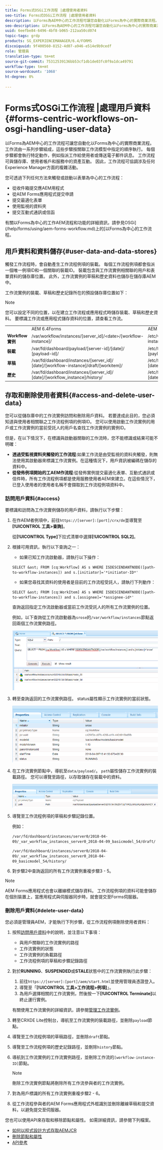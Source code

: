 ```yaml
---
title: Forms式OSGi工作流程 |處理使用者資料
seo-title: Forms式OSGi工作流程 |處理使用者資料
description: 以Forms為AEM中心的工作流程可讓您自動化以Forms為中心的實際商業流程。 深入瞭解使用者資料和資料儲存。 瞭解如何存取和刪除使用者資料。
seo-description: 以Forms為AEM中心的工作流程可讓您自動化以Forms為中心的實際商業流程。 深入瞭解使用者資料和資料儲存。 瞭解如何存取和刪除使用者資料。
uuid: 6eefbe84-6496-4bf8-b065-212aa50cd074
topic-tags: grdp
products: SG_EXPERIENCEMANAGER/6.4/FORMS
discoiquuid: 9f400560-8152-4d07-a946-e514e9b9cedf
role: 管理員
translation-type: tm+mt
source-git-commit: 75312539136bb53cf1db1de03fc0f9a1dca49791
workflow-type: tm+mt
source-wordcount: '1068'
ht-degree: 0%

---
```



# Forms式OSGi工作流程 |處理用戶資料{#forms-centric-workflows-on-osgi-handling-user-data}

以Forms為AEM中心的工作流程可讓您自動化以Forms為中心的實際商業流程。 工作流由一系列步驟組成，這些步驟按關聯工作流模型中指定的順序執行。 每個步驟都會執行特定動作，例如指派工作給使用者或傳送電子郵件訊息。 工作流程可與儲存庫、使用者帳戶和服務中的資產互動。 因此，工作流程可協調涉及任何Experience Manager方面的複雜活動。

您可透過下列任何方法來觸發或啟動以表單為中心的工作流程：

* 從收件箱提交應AEM用程式
* 從AEM Forms應用程式提交申請
* 提交最適化表單
* 使用監視的資料夾
* 提交互動式通訊或信函

有關以Forms為中心的工作AEM流程和功能的詳細資訊，請參見OSGi](/help/forms/using/aem-forms-workflow.md)上的[以Forms為中心的工作流程。

## 用戶資料和資料儲存{#user-data-and-data-stores}

觸發工作流程時，會自動產生工作流程例項的裝載。 每個工作流程例項都會指派一個唯一例項ID和一個關聯的裝載ID。 裝載包含與工作流實例相關聯的用戶和表單資料的儲存庫位置。 此外，工作流實例的草稿和歷史資料也儲存在儲存庫AEM中。

工作流實例的裝載、草稿和歷史記錄所在的預設儲存庫位置如下：

>[!NOTE]
>
>您可以設定不同的位置，以在建立工作流程或應用程式時儲存裝載、草稿和歷史資料。 要標識工作流或應用程式儲存資料的位置，請查看工作流。

<table> 
 <tbody> 
  <tr> 
   <td> </td> 
   <td>AEM 6.4Forms</td> 
   <td>AEM 6.3Forms</td> 
  </tr> 
  <tr> 
   <td><strong>Workflow <br />實例</strong></td> 
   <td>/var/workflow/instances/[server_id]/&lt;date&gt;/[workflow-instance]/</td> 
   <td>/etc/workflow/instances/[server_id]/[date]/[workflow-instance]/</td> 
  </tr> 
  <tr> 
   <td><strong>裝載</strong></td> 
   <td>/var/fd/dashboard/payload/[server-id]/[date]/<br /> [payload-id]/</td> 
   <td>/etc/fd/dashboard/payload/[server-id]/[date]/<br /> [payload-id]/</td> 
  </tr> 
  <tr> 
   <td><strong>草稿</strong></td> 
   <td>/var/fd/dashboard/instances/[server_id]/<br /> [date]/[workflow-instance]/draft/[workitem]/</td> 
   <td>/etc/fd/dashboard/instances/[server_id]/<br /> [date]/[workflow-instance]/draft/[workitem]/</td> 
  </tr> 
  <tr> 
   <td><strong>歷史</strong></td> 
   <td>/var/fd/dashboard/instances/[server_id]/<br /> [date]/[workflow_instance]/history/</td> 
   <td>/etc/fd/dashboard/instances/[server_id]/<br /> [date]/[workflow_instance]/history/</td> 
  </tr> 
 </tbody> 
</table>

## 存取和刪除使用者資料{#access-and-delete-user-data}

您可以從儲存庫中的工作流實例訪問和刪除用戶資料。 若要達成此目的，您必須知道與使用者相關聯之工作流程例項的例項ID。 您可以使用啟動工作流實例的用戶或工作流實例的當前受託人的用戶名查找工作流實例的實例ID。

但是，在以下情況下，在標識與啟動器關聯的工作流時，您不能標識或結果可能不明確：

* **透過受監視資料夾觸發的工作流程**:如果工作流是由受監視的資料夾觸發，則無法使用其啟動器來標識工作流實例。在這種情況下，用戶資訊被編碼在儲存的資料中。
* **從發佈例項開始的工AEM作流程**:從發佈實例提交最適化表單、互動式通訊或信件時，所有工作流程例項都是使用服務使用者AEM來建立。在這些情況下，已登入使用者的使用者名稱不會擷取到工作流程例項資料中。

### 訪問用戶資料{#access}

要標識和訪問為工作流實例儲存的用戶資料，請執行以下步驟：

1. 在作AEM者例項中，前往`https://[server]:[port]/crx/de`並導覽至&#x200B;**[!UICONTROL 工具>查詢]**。

   從&#x200B;**[!UICONTROL Type]**&#x200B;下拉式清單中選擇&#x200B;**[!UICONTROL SQL2]**。

1. 根據可用資訊，執行以下查詢之一：

   * 如果已知工作流啟動器，請執行以下操作：

   `SELECT &ast; FROM [cq:Workflow] AS s WHERE ISDESCENDANTNODE([path-to-workflow-instances]) and s.[initiator]='*initiator-ID*'`

   * 如果您尋找其資料的使用者是目前的工作流程受託人，請執行下列動作：

   `SELECT &ast; FROM [cq:WorkItem] AS s WHERE ISDESCENDANTNODE([path-to-workflow-instances]) and s.[assignee]='*assignee-id*'`

   查詢返回指定工作流啟動器或當前工作流受託人的所有工作流實例的位置。

   例如，以下查詢從工作流啟動器為`srose`的`/var/workflow/instances`節點返回兩個工作流實例路徑。

   ![workflow-instance](assets/workflow-instance.png)

1. 轉至查詢返回的工作流實例路徑。 status屬性顯示工作流實例的當前狀態。

   ![狀態](assets/status.png)

1. 在工作流實例節點中，導航至`data/payload/`。 `path`屬性儲存工作流實例的裝載路徑。 您可以導覽至路徑，以存取儲存在裝載中的資料。

   ![payload-path](assets/payload-path.png)

1. 導覽至工作流程例項的草稿和步驟記錄位置。

   例如：

   `/var/fd/dashboard/instances/server0/2018-04-09/_var_workflow_instances_server0_2018-04-09_basicmodel_54/draft/`

   `/var/fd/dashboard/instances/server0/2018-04-09/_var_workflow_instances_server0_2018-04-09_basicmodel_54/history/`

1. 對步驟2中查詢返回的所有工作流實例重複步驟3 - 5。

>[!NOTE]
>
>AEM Forms應用程式也會以離線模式儲存資料。 工作流程例項的資料可能會儲存在個別裝置上，當應用程式與伺服器同步時，就會提交至Forms伺服器。

### 刪除用戶資料{#delete-user-data}

您必須是管理員AEM，才能執行下列步驟，從工作流程例項刪除使用者資料：

1. 按照[訪問用戶資料](/help/forms/using/forms-workflow-osgi-handling-user-data.md#access)中的說明，並注意以下事項：

   * 與用戶關聯的工作流實例的路徑
   * 工作流實例的狀態
   * 工作流實例的負載路徑
   * 工作流程例項的草稿和步驟記錄路徑

1. 對於&#x200B;**RUNNING**、**SUSPENDED**&#x200B;或&#x200B;**STALE**&#x200B;狀態中的工作流實例執行此步驟：

   1. 前往`https://[server]:[port]/aem/start.html`並使用管理員憑證登入。
   1. 導覽至「**[!UICONTROL 工具>工作流程>例項]**」。
   1. 為用戶選擇相關的工作流實例，然後按一下&#x200B;**[!UICONTROL Terminate]**&#x200B;以終止運行實例。

   有關使用工作流實例的詳細資訊，請參閱[管理工作流實例](/help/sites-administering/workflows-administering.md)。

1. 轉至CRXDE Lite控制台，導航至工作流實例的裝載路徑，並刪除`payload`節點。
1. 導覽至工作流程例項的草稿路徑，並刪除`draft`節點。
1. 導覽至工作流程例項的歷史記錄路徑，並刪除`history`節點。
1. 導航到工作流實例的工作流實例路徑，並刪除工作流的`[workflow-instance-ID]`節點。

   >[!NOTE]
   >
   >刪除工作流實例節點將刪除所有工作流參與者的工作流實例。

1. 對為用戶標識的所有工作流實例重複步驟2 - 6。
1. 從工作流程參與者的AEM Forms應用程式外框識別並刪除離線草稿和提交資料，以避免提交至伺服器。

您也可以使用API來存取和移除節點和屬性。 如需詳細資訊，請參閱下列檔案。

* [如何以程式設計方式存取AEMJCR](/help/sites-developing/access-jcr.md)
* [刪除節點和屬性](https://docs.adobe.com/docs/en/spec/jcr/2.0/10_Writing.html#10.9%20Removing%20Nodes%20and%20Properties)
* [API參考](https://helpx.adobe.com/experience-manager/6-3/sites-developing/reference-materials/javadoc/overview-summary.html)

